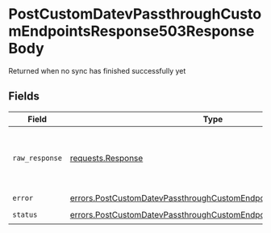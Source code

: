 # PostCustomDatevPassthroughCustomEndpointsResponse503ResponseBody

Returned when no sync has finished successfully yet


## Fields

| Field                                                                                                                                                  | Type                                                                                                                                                   | Required                                                                                                                                               | Description                                                                                                                                            |
| ------------------------------------------------------------------------------------------------------------------------------------------------------ | ------------------------------------------------------------------------------------------------------------------------------------------------------ | ------------------------------------------------------------------------------------------------------------------------------------------------------ | ------------------------------------------------------------------------------------------------------------------------------------------------------ |
| `raw_response`                                                                                                                                         | [requests.Response](https://requests.readthedocs.io/en/latest/api/#requests.Response)                                                                  | :heavy_minus_sign:                                                                                                                                     | Raw HTTP response; suitable for custom response parsing                                                                                                |
| `error`                                                                                                                                                | [errors.PostCustomDatevPassthroughCustomEndpointsResponse503Error](../../models/errors/postcustomdatevpassthroughcustomendpointsresponse503error.md)   | :heavy_check_mark:                                                                                                                                     | N/A                                                                                                                                                    |
| `status`                                                                                                                                               | [errors.PostCustomDatevPassthroughCustomEndpointsResponse503Status](../../models/errors/postcustomdatevpassthroughcustomendpointsresponse503status.md) | :heavy_check_mark:                                                                                                                                     | N/A                                                                                                                                                    |